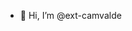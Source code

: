 - 👋 Hi, I’m @ext-camvalde

<!---
ext-camvalde/ext-camvalde is a ✨ special ✨ repository because its `README.md` (this file) appears on your GitHub profile.
You can click the Preview link to take a look at your changes.
--->

